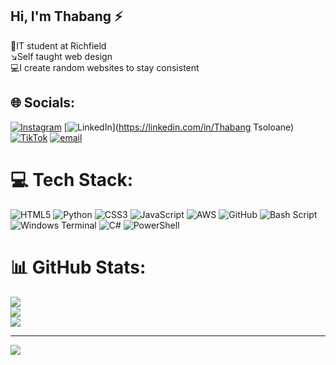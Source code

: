 ## Hi, I'm Thabang ⚡

🧠IT student at Richfield<br>
↘️Self taught web design<br>
💻I create random websites to stay consistent<br>


## 🌐 Socials:
[![Instagram](https://img.shields.io/badge/Instagram-%23E4405F.svg?logo=Instagram&logoColor=white)](https://instagram.com/oryo.tsoloane) [![LinkedIn](https://img.shields.io/badge/LinkedIn-%230077B5.svg?logo=linkedin&logoColor=white)](https://linkedin.com/in/Thabang Tsoloane) [![TikTok](https://img.shields.io/badge/TikTok-%23000000.svg?logo=TikTok&logoColor=white)](https://tiktok.com/@Oryo.t) [![email](https://img.shields.io/badge/Email-D14836?logo=gmail&logoColor=white)](mailto:thabangtsoloane25@gmail.com) 

# 💻 Tech Stack:
![HTML5](https://img.shields.io/badge/html5-%23E34F26.svg?style=for-the-badge&logo=html5&logoColor=white) ![Python](https://img.shields.io/badge/python-3670A0?style=for-the-badge&logo=python&logoColor=ffdd54) ![CSS3](https://img.shields.io/badge/css3-%231572B6.svg?style=for-the-badge&logo=css3&logoColor=white) ![JavaScript](https://img.shields.io/badge/javascript-%23323330.svg?style=for-the-badge&logo=javascript&logoColor=%23F7DF1E) ![AWS](https://img.shields.io/badge/AWS-%23FF9900.svg?style=for-the-badge&logo=amazon-aws&logoColor=white) ![GitHub](https://img.shields.io/badge/github-%23121011.svg?style=for-the-badge&logo=github&logoColor=white) ![Bash Script](https://img.shields.io/badge/bash_script-%23121011.svg?style=for-the-badge&logo=gnu-bash&logoColor=white) ![Windows Terminal](https://img.shields.io/badge/Windows%20Terminal-%234D4D4D.svg?style=for-the-badge&logo=windows-terminal&logoColor=white) ![C#](https://img.shields.io/badge/c%23-%23239120.svg?style=for-the-badge&logo=csharp&logoColor=white) ![PowerShell](https://img.shields.io/badge/PowerShell-%235391FE.svg?style=for-the-badge&logo=powershell&logoColor=white)
# 📊 GitHub Stats:
![](https://github-readme-stats.vercel.app/api?username=Thabang17&theme=radical&hide_border=false&include_all_commits=true&count_private=false)<br/>
![](https://nirzak-streak-stats.vercel.app/?user=Thabang17&theme=radical&hide_border=false)<br/>
![](https://github-readme-stats.vercel.app/api/top-langs/?username=Thabang17&theme=radical&hide_border=false&include_all_commits=true&count_private=false&layout=compact)

---
[![](https://visitcount.itsvg.in/api?id=Thabang17&icon=0&color=0)](https://visitcount.itsvg.in)

<!-- Proudly created with GPRM ( https://gprm.itsvg.in ) -->
